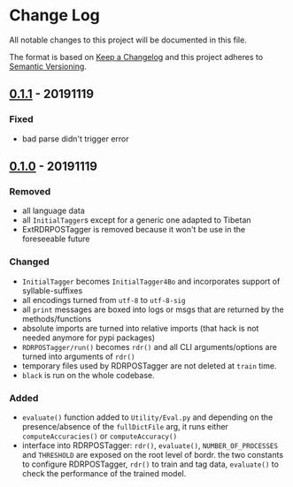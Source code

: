 # Change Log

All notable changes to this project will be documented in this file.

The format is based on [Keep a Changelog](http://keepachangelog.com/) and this project adheres to [Semantic Versioning](http://semver.org/).

## [0.1.1](https://github.com/Esukhia/bordr/releases/tag/v0.1.1) - 20191119
### Fixed
 * bad parse didn't trigger error

## [0.1.0](https://github.com/Esukhia/bordr/releases/tag/v0.1.0) - 20191119
### Removed
 * all language data
 * all `InitialTagger`s except for a generic one adapted to Tibetan
 * ExtRDRPOSTagger is removed because it won't be use in the foreseeable future
### Changed
 * `InitialTagger` becomes `InitialTagger4Bo` and incorporates support of syllable-suffixes
 * all encodings turned from `utf-8` to `utf-8-sig`
 * all `print` messages are boxed into logs or msgs that are returned by the methods/functions
 * absolute imports are turned into relative imports (that hack is not needed anymore for pypi packages)
 * `RDRPOSTagger/run()` becomes `rdr()` and all CLI arguments/options are turned into arguments of `rdr()`
 * temporary files used by RDRPOSTagger are not deleted at `train` time.
 * `black` is run on the whole codebase.
### Added
 * `evaluate()` function added to `Utility/Eval.py` and depending on the presence/absence of the `fullDictFile` arg,
    it runs either `computeAccuracies()` or `computeAccuracy()`
 * interface into RDRPOSTagger: `rdr()`, `evaluate()`, `NUMBER_OF_PROCESSES` and `THRESHOLD` are exposed
    on the root level of bordr. the two constants to configure RDRPOSTagger, `rdr()` to train and tag data,
    `evaluate()` to check the performance of the trained model.
